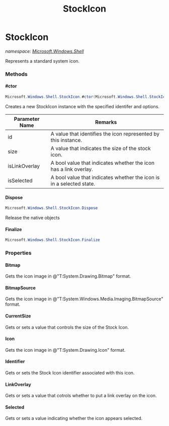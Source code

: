 ﻿---
title: StockIcon
---

# StockIcon
_namespace: [Microsoft.Windows.Shell](N-Microsoft.Windows.Shell.html)_

Represents a standard system icon.

### Methods

#### #ctor
```csharp
Microsoft.Windows.Shell.StockIcon.#ctor(Microsoft.Windows.Shell.StockIconIdentifier,Microsoft.Windows.Shell.StockIconSize,System.Boolean,System.Boolean)
```
Creates a new StockIcon instance with the specified identifer and options.

|Parameter Name|Remarks|
|--------------|-------|
|id|A value that identifies the icon represented by this instance.|
|size|A value that indicates the size of the stock icon.|
|isLinkOverlay|A bool value that indicates whether the icon has a link overlay.|
|isSelected|A bool value that indicates whether the icon is in a selected state.|


#### Dispose
```csharp
Microsoft.Windows.Shell.StockIcon.Dispose
```
Release the native objects

#### Finalize
```csharp
Microsoft.Windows.Shell.StockIcon.Finalize
```




### Properties

#### Bitmap
Gets the icon image in @"T:System.Drawing.Bitmap" format.
#### BitmapSource
Gets the icon image in @"T:System.Windows.Media.Imaging.BitmapSource" format.
#### CurrentSize
Gets or sets a value that controls the size of the Stock Icon.
#### Icon
Gets the icon image in @"T:System.Drawing.Icon" format.
#### Identifier
Gets or sets the Stock Icon identifier associated with this icon.
#### LinkOverlay
Gets or sets a value that cotrols whether to put a link overlay on the icon.
#### Selected
Gets or sets a value indicating whether the icon appears selected.

